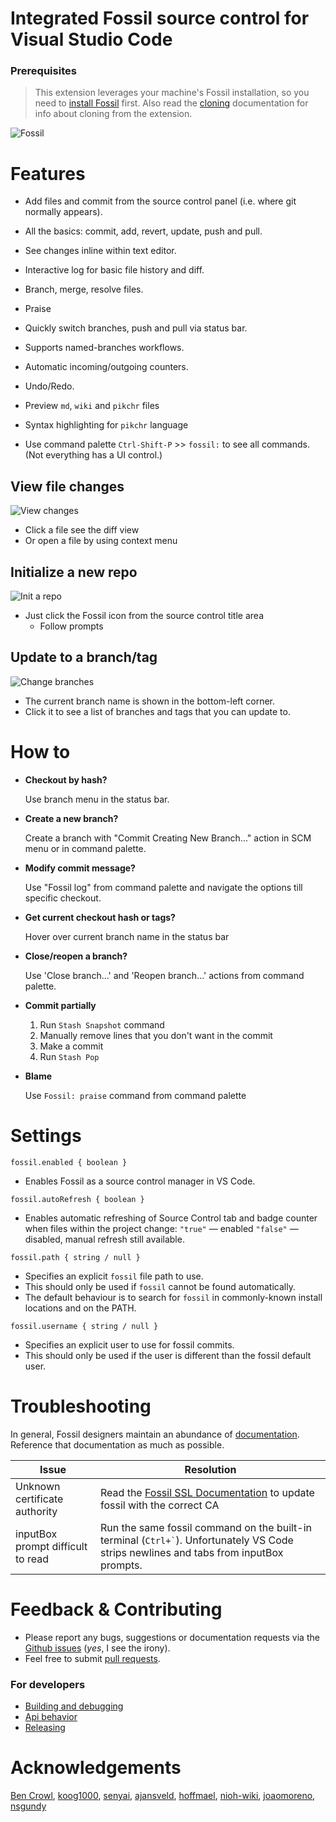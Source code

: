 # Integrated Fossil source control for Visual Studio Code

### Prerequisites

> This extension leverages your machine's Fossil installation,
so you need to
[install Fossil](https://www.fossil-scm.org/fossil/doc/trunk/www/quickstart.wiki)
first. Also read the [cloning](/docs/cloning.md) documentation for info
about cloning from the extension.

![Fossil](images/fossil.png)

# Features

* Add files and commit from the source control panel
  (i.e. where git normally appears).

* All the basics: commit, add, revert, update, push and pull.

* See changes inline within text editor.

* Interactive log for basic file history and diff.

* Branch, merge, resolve files.

* Praise

* Quickly switch branches, push and pull via status bar.

* Supports named-branches workflows.

* Automatic incoming/outgoing counters.

* Undo/Redo.

* Preview `md`, `wiki` and `pikchr` files

* Syntax highlighting for `pikchr` language

* Use command palette `Ctrl-Shift-P` >> `fossil:` to see all commands. (Not everything has a UI control.)


## View file changes
![View changes](images/fossil-diff.gif)

  * Click a file see the diff view
  * Or open a file by using context menu

## Initialize a new repo

![Init a repo](images/init.gif)

  * Just click the Fossil icon from the source control title area
    * Follow prompts

## Update to a branch/tag

![Change branches](images/change-branch.gif)

  * The current branch name is shown in the bottom-left corner.
  * Click it to see a list of branches and tags that you can update to.

# How to

* **Checkout by hash?**

  Use branch menu in the status bar.

* **Create a new branch?**

  Create a branch with "Commit Creating New Branch..." action in SCM menu or in command palette.

* **Modify commit message?**

  Use "Fossil log" from command palette and navigate the options till specific checkout.

* **Get current checkout hash or tags?**

  Hover over current branch name in the status bar

* **Close/reopen a branch?**

  Use 'Close branch...' and 'Reopen branch...' actions from command palette.

* **Commit partially**

  1. Run `Stash Snapshot` command
  2. Manually remove lines that you don't want in the commit
  3. Make a commit
  4. Run `Stash Pop`

* **Blame**

  Use `Fossil: praise` command from command palette

# Settings

`fossil.enabled { boolean }`

  * Enables Fossil as a source control manager in VS Code.

`fossil.autoRefresh { boolean }`

  * Enables automatic refreshing of Source Control tab and badge counter
  when files within the project change:
  `"true"` &mdash; enabled
  `"false"` &mdash; disabled, manual refresh still available.

`fossil.path { string / null }`

  * Specifies an explicit `fossil` file path to use.
  * This should only be used if `fossil` cannot be found automatically.
  * The default behaviour is to search for `fossil` in commonly-known
    install locations and on the PATH.

`fossil.username { string / null }`

  * Specifies an explicit user to use for fossil commits.
  * This should only be used if the user is different than the fossil default user.

# Troubleshooting

In general, Fossil designers maintain an abundance of
[documentation](https://fossil-scm.org/home/doc/trunk/www/permutedindex.html).
Reference that documentation as much as possible.

| Issue | Resolution
--------|----------------------------------------------------------------
| Unknown certificate authority | Read the [Fossil SSL Documentation](https://fossil-scm.org/home/doc/trunk/www/ssl.wiki#certs) to update fossil with the correct CA |
| inputBox prompt difficult to read | Run the same fossil command on the built-in terminal (<code>Ctrl+`</code>). Unfortunately VS Code strips newlines and tabs from inputBox prompts. |


# Feedback & Contributing

* Please report any bugs, suggestions or documentation requests via the
[Github issues](https://github.com/koog1000/vscode-fossil/issues)
(_yes_, I see the irony).
* Feel free to submit
[pull requests](https://github.com/koog1000/vscode-fossil/pulls).


### For developers

* [Building and debugging](docs/dev/build.md)
* [Api behavior](docs/dev/api.md)
* [Releasing](docs/dev/release.md)

# Acknowledgements

[Ben Crowl](https://github.com/mrcrowl),
[koog1000](https://github.com/koog1000),
[senyai](https://github.com/senyai),
[ajansveld](https://github.com/ajansveld), [hoffmael](https://github.com/hoffmael), [nioh-wiki](https://github.com/nioh-wiki), [joaomoreno](https://github.com/joaomoreno), [nsgundy](https://github.com/nsgundy)
